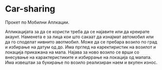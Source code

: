 # Car-sharing

Прокет по Мобилни Аплкации.

Апликацијата за да се користи треба да се најавите или да креирате акаунт.
Наменета е за лица кои што сакаат да изнајмат автомобил или да го споделат нивнито авотмобил.
Може да се пребара возило по град и избирање на датум од до. Има прглед на каректиристик на возилот и локација прикажана на мапа.
Најава за ново возило се врши со внесување на карактеристиките и избиррање на локација од мапата.
Има извештаи за букирање по возило реализиран наем и вкупен износ.
